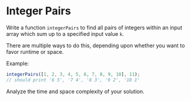 # Integer Pairs

Write a function `integerPairs` to find all pairs of integers within an input array which sum up to a specified input value `k`. 

There are multiple ways to do this, depending upon whether you want to favor runtime or space. 

Example:
```js
integerPairs([1, 2, 3, 4, 5, 6, 7, 8, 9, 10], 11);
// should print '6 5', '7 4', '8 3', '9 2', '10 1'
```

Analyze the time and space complexity of your solution.